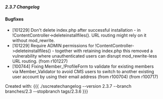 ##### 2.3.7 Changelog

#### Bugfixes

 * [101229] Don't delete index.php after successful installation - in !ContentController->deleteinstallfiles(). URL
routing might rely on it without mod_rewrite.
 * [101229] Require ADMIN permissions for !ContentController->deleteinstallfiles() - together with retaining index.php
this removed a vulnerability where unauthenticated users can disrupt mod_rewrite-less URL routing. (from r101227)
 * [100744] Fixing Member_!ProfileForm to validate for existing members via Member_Validator to avoid CMS users to
switch to another existing user account by using their email address (from r100704) (from r100717)

Created with:
{{{
./sscreatechangelog --version 2.3.7 --branch branches/2.3 --stopbranch tags/2.3.6
}}}
